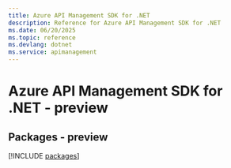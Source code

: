 ```yaml
---
title: Azure API Management SDK for .NET
description: Reference for Azure API Management SDK for .NET
ms.date: 06/20/2025
ms.topic: reference
ms.devlang: dotnet
ms.service: apimanagement
---
```

# Azure API Management SDK for .NET - preview
## Packages - preview
[!INCLUDE [packages](api-management-index.md)]